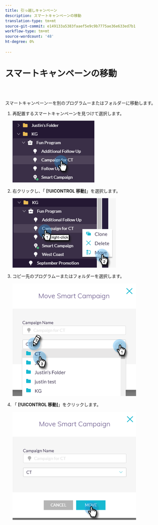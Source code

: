 ```yaml
---
title: 引っ越しキャンペーン
description: スマートキャンペーンの移動
translation-type: tm+mt
source-git-commit: e149133a5383faaef5e9c9b7775ae36e633ed7b1
workflow-type: tm+mt
source-wordcount: '48'
ht-degree: 0%

---
```



# スマートキャンペーンの移動

<br> 

スマートキャンペーンーを別のプログラムーまたはフォルダーに移動します。

1. 再配置するスマートキャンペーンを見つけて選択します。

   ![イメージ1](/help/sky/assets/smart-campaigns/move-a-smart-campaign/move-a-smart-campaign-1.png)

1. 右クリックし、「 **[!UICONTROL 移動]**」を選択します。

   ![イメージ2](/help/sky/assets/smart-campaigns/move-a-smart-campaign/move-a-smart-campaign-2.png)

1. コピー先のプログラムーまたはフォルダーを選択します。

   ![イメージ3](/help/sky/assets/smart-campaigns/move-a-smart-campaign/move-a-smart-campaign-3.png)

1. 「 **[!UICONTROL 移動]**」をクリックします。

   ![画像4](/help/sky/assets/smart-campaigns/move-a-smart-campaign/move-a-smart-campaign-4.png)
